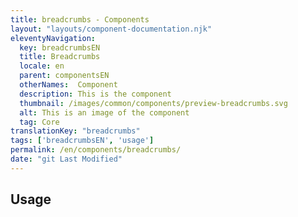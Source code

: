 ```yaml
---
title: breadcrumbs - Components
layout: "layouts/component-documentation.njk"
eleventyNavigation:
  key: breadcrumbsEN
  title: Breadcrumbs
  locale: en
  parent: componentsEN
  otherNames:  Component
  description: This is the component
  thumbnail: /images/common/components/preview-breadcrumbs.svg
  alt: This is an image of the component
  tag: Core
translationKey: "breadcrumbs"
tags: ['breadcrumbsEN', 'usage']
permalink: /en/components/breadcrumbs/
date: "git Last Modified"
---
```


## Usage